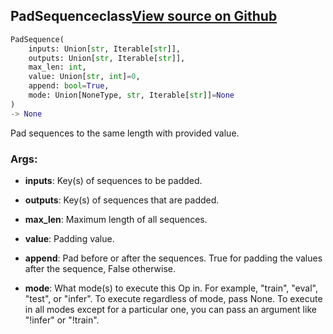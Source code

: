 ## PadSequence<span class="tag">class</span><a class="sourcelink" href=https://github.com/fastestimator/fastestimator/blob/r1.2/fastestimator/op/numpyop/univariate/pad_sequence.py/#L24-L71>View source on Github</a>
```python
PadSequence(
	inputs: Union[str, Iterable[str]],
	outputs: Union[str, Iterable[str]],
	max_len: int,
	value: Union[str, int]=0,
	append: bool=True,
	mode: Union[NoneType, str, Iterable[str]]=None
)
-> None
```
Pad sequences to the same length with provided value.


<h3>Args:</h3>


* **inputs**: Key(s) of sequences to be padded.

* **outputs**: Key(s) of sequences that are padded.

* **max_len**: Maximum length of all sequences.

* **value**: Padding value.

* **append**: Pad before or after the sequences. True for padding the values after the sequence, False otherwise.

* **mode**: What mode(s) to execute this Op in. For example, "train", "eval", "test", or "infer". To execute regardless of mode, pass None. To execute in all modes except for a particular one, you can pass an argument like "!infer" or "!train".

